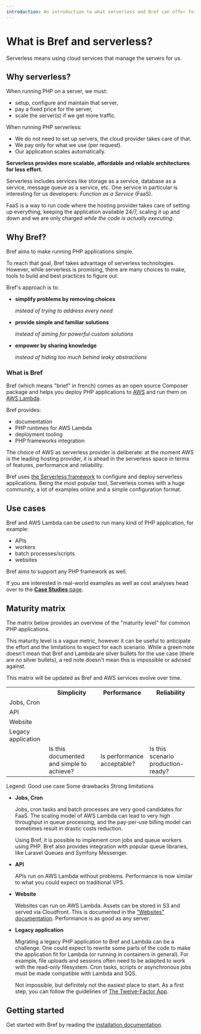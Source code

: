 ```yaml
---
introduction: An introduction to what serverless and Bref can offer for PHP applications.
---
```


# What is Bref and serverless?

Serverless means using cloud services that manage the servers for us.

## Why serverless?

When running PHP on a server, we must:

- setup, configure and maintain that server,
- pay a fixed price for the server,
- scale the server(s) if we get more traffic.

When running PHP serverless:

- We do not need to set up servers, the cloud provider takes care of that.
- We pay only for what we use (per request).
- Our application scales automatically.

**Serverless provides more scalable, affordable and reliable architectures for less effort.**

Serverless includes services like storage as a service, database as a service, message queue as a service, etc. One service in particular is interesting for us developers: *Function as a Service* (FaaS).

FaaS is a way to run code where the hosting provider takes care of setting up everything, keeping the application available 24/7, scaling it up and down and we are only charged *while the code is actually executing*.

## Why Bref?

Bref aims to make running PHP applications simple.

To reach that goal, Bref takes advantage of serverless technologies. However, while serverless is promising, there are many choices to make, tools to build and best practices to figure out.

Bref's approach is to:

- **simplify problems by removing choices**

    *instead of trying to address every need*
- **provide simple and familiar solutions**

    *instead of aiming for powerful custom solutions*
- **empower by sharing knowledge**

    *instead of hiding too much behind leaky abstractions*

### What is Bref

Bref (which means "brief" in french) comes as an open source Composer package and helps you deploy PHP applications to [AWS](https://aws.amazon.com) and run them on [AWS Lambda](https://aws.amazon.com/lambda/).

Bref provides:

- documentation
- PHP runtimes for AWS Lambda
- deployment tooling
- PHP frameworks integration

The choice of AWS as serverless provider is deliberate: at the moment AWS is the leading hosting provider, it is ahead in the serverless space in terms of features, performance and reliability.

Bref uses [the Serverless framework](https://serverless.com/) to configure and deploy serverless applications. Being the most popular tool, Serverless comes with a huge community, a lot of examples online and a simple configuration format.

## Use cases

Bref and AWS Lambda can be used to run many kind of PHP application, for example:

- APIs
- workers
- batch processes/scripts
- websites

Bref aims to support any PHP framework as well.

If you are interested in real-world examples as well as cost analyses head over to the [**Case Studies** page](/docs/case-studies.md).

## Maturity matrix

The matrix below provides an overview of the "maturity level" for common PHP applications.

This maturity level is a vague metric, however it can be useful to anticipate the effort and the limitations to expect for each scenario. While a green note doesn't mean that Bref and Lambda are silver bullets for the use case (there are no silver bullets), a red note doesn't mean this is impossible or advised against.

This matrix will be updated as Bref and AWS services evolve over time.

<table class="text-xs sm:text-sm text-gray-700 table-fixed">
    <tr class="bg-gray-100">
        <th class="p-4"></th>
        <th class="font-normal p-4">Simplicity</th>
        <th class="font-normal p-4">Performance</th>
        <th class="font-normal p-4">Reliability</th>
    </tr>
    <tr class="border-b border-gray-200">
        <td class="p-4 bg-gray-100 font-bold">
            Jobs, Cron
        </td>
        <td class="p-4 text-center">
            <span class="maturity-icon shadow bg-green-400"></span>
        </td>
        <td class="p-4 text-center">
            <span class="maturity-icon shadow bg-green-400"></span>
        </td>
        <td class="p-4 text-center">
            <span class="maturity-icon shadow bg-green-400"></span>
        </td>
    </tr>
    <tr class="border-b border-gray-200">
        <td class="p-4 bg-gray-100 font-bold">API</td>
        <td class="p-4 text-center">
            <span class="maturity-icon shadow bg-green-400"></span>
        </td>
        <td class="p-4 text-center">
            <span class="maturity-icon shadow bg-green-400"></span>
        </td>
        <td class="p-4 text-center">
            <span class="maturity-icon shadow bg-green-400"></span>
        </td>
    </tr>
    <tr class="border-b border-gray-200">
        <td class="p-4 bg-gray-100 font-bold">Website</td>
        <td class="p-4 text-center">
            <span class="maturity-icon shadow bg-green-400"></span>
        </td>
        <td class="p-4 text-center">
            <span class="maturity-icon shadow bg-green-400"></span>
        </td>
        <td class="p-4 text-center">
            <span class="maturity-icon shadow bg-green-400"></span>
        </td>
    </tr>
    <tr class="border-b border-gray-200">
        <td class="p-4 bg-gray-100 font-bold">Legacy application</td>
        <td class="p-4 text-center">
            <span class="maturity-icon shadow bg-orange-400"></span>
        </td>
        <td class="p-4 text-center">
            <span class="maturity-icon shadow bg-green-400"></span>
        </td>
        <td class="p-4 text-center">
            <span class="maturity-icon shadow bg-green-400"></span>
        </td>
    </tr>
    <tr class="text-xs text-center leading-normal text-gray-600">
        <td></td>
        <td class="p-3">
            Is this documented and simple to achieve?
        </td>
        <td class="p-3">
            Is performance acceptable?
        </td>
        <td class="p-3">
            Is this scenario production-ready?
        </td>
    </tr>
</table>

<div class="text-left text-xs text-gray-700 mb-8">
    Legend:
    <span class="inline-block my-1 mx-1 sm:mx-2 bg-green-100 text-green-600 rounded-full px-4 py-1">Good use case</span>
    <span class="inline-block my-1 mx-1 sm:mx-2 bg-orange-100 text-orange-600 rounded-full px-4 py-1">Some drawbacks</span>
    <span class="inline-block my-1 ml-1 sm:ml-2 bg-red-100 text-red-600 rounded-full px-4 py-1">Strong limitations</span>
</div>

- **Jobs, Cron**

    Jobs, cron tasks and batch processes are very good candidates for FaaS. The scaling model of AWS Lambda can lead to very high throughput in queue processing, and the pay-per-use billing model can sometimes result in drastic costs reduction.

    Using Bref, it is possible to implement cron jobs and queue workers using PHP. Bref also provides integration with popular queue libraries, like Laravel Queues and Symfony Messenger.

- **API**

    APIs run on AWS Lambda without problems. Performance is now similar to what you could expect on traditional VPS.

- **Website**

    Websites can run on AWS Lambda. Assets can be stored in S3 and served via Cloudfront. This is documented in the ["Websites" documentation](/docs/use-cases/websites.mdx). Performance is as good as any server.

- **Legacy application**

    Migrating a legacy PHP application to Bref and Lambda can be a challenge. One could expect to rewrite some parts of the code to make the application fit for Lambda (or running in containers in general). For example, file uploads and sessions often need to be adapted to work with the read-only filesystem. Cron tasks, scripts or asynchronous jobs must be made compatible with Lambda and SQS.

    Not impossible, but definitely not the easiest place to start. As a first step, you can follow the guidelines of [The Twelve-Factor App](https://12factor.net).

## Getting started

Get started with Bref by reading the [installation documentation](/docs/setup.mdx).
